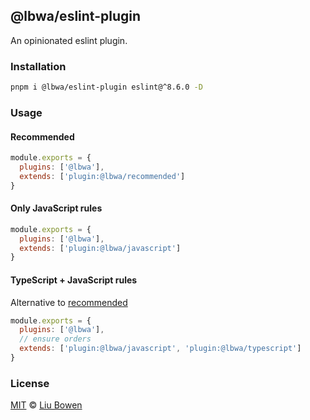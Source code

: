 ## @lbwa/eslint-plugin

An opinionated eslint plugin.

### Installation

```bash
pnpm i @lbwa/eslint-plugin eslint@^8.6.0 -D
```

### Usage

#### Recommended

```js
module.exports = {
  plugins: ['@lbwa'],
  extends: ['plugin:@lbwa/recommended']
}
```

#### Only JavaScript rules

```js
module.exports = {
  plugins: ['@lbwa'],
  extends: ['plugin:@lbwa/javascript']
}
```

#### TypeScript + JavaScript rules

Alternative to [recommended](#Recommended)

```js
module.exports = {
  plugins: ['@lbwa'],
  // ensure orders
  extends: ['plugin:@lbwa/javascript', 'plugin:@lbwa/typescript']
}
```

### License

[MIT](./LICENSE) © [Liu Bowen](https://github.com/lbwa)
